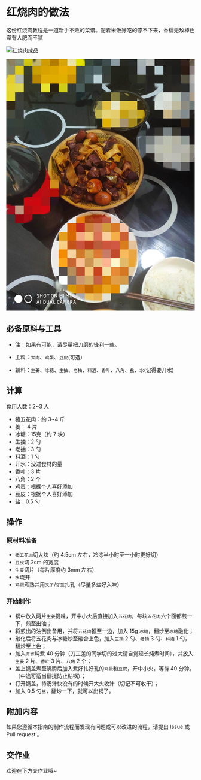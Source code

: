 # 红烧肉的做法

这份红烧肉教程是一道新手不败的菜谱。配着米饭好吃的停不下来，香糯无敌棒色泽有人肥而不腻



![红烧肉成品](./000.jpg)

![红烧肉成品](./001.jpg)



## 必备原料与工具

* 注：如果有可能，请尽量把刀磨的锋利一些。

* 主料：``大肉``、``鸡蛋``、``豆皮``(可选)

* 辅料：``生姜``、``冰糖``、``生抽``、``老抽``、``料酒``、``香叶``、``八角``、``盐``、``水``(记得要开水)

  

## 计算

食用人数：2~3 人

* 猪五花肉：约 3~4 斤
* 姜： 4 片
* 冰糖：15克（约 7 块）
* 生抽：2 勺
* 老抽：3 勺
* 料酒：1 勺
* 开水：没过食材的量
* 香叶：3 片
* 八角：2 个
* 鸡蛋：根据个人喜好添加
* 豆皮：根据个人喜好添加
* 盐：0.5 勺

## 操作

### 原材料准备

* ``猪五花肉``切大块（约 4.5cm 左右，冷冻半小时至一小时更好切）
* ``豆皮``切 2cm 的宽度
* ``生姜``切片（每片厚度约 3mm 左右）
* ``水``烧开
* ``鸡蛋``煮熟并用``叉子``/``牙签``扎孔（尽量多些好入味）

### 开始制作

* 锅中放入两片``生姜``提味，开中小火后直接加入``五花肉``，每块``五花肉``六个面都煎一下，煎至出油；
* 将煎出的油倒出备用，并将``五花肉``推至一边，加入 15g ``冰糖``，翻炒至``冰糖``融化；
* 融化后将五花肉与冰糖炒至融合上色，加入``生抽`` 2 勺、``老抽`` 3 勺、``料酒`` 1 勺，翻炒至上色；
* 加入``开水``炖煮 40 分钟（刀工差的同学切的过大请自觉延长炖煮时间），并放入``生姜`` 2 片、``香叶`` 3 片、``八角`` 2 个；
* 盖上锅盖煮至沸腾后加入煮好扎好孔的``鸡蛋``和``豆皮``，开中小火，等待 40 分钟。（中途可适当翻搅防止粘锅）；
* 打开锅盖，待汤汁快没有的时候开大火收汁（切记不可收干）；
* 加入 0.5 勺``盐``，翻炒一下，就可以出锅了。

## 附加内容

如果您遵循本指南的制作流程而发现有问题或可以改进的流程，请提出 Issue 或 Pull request 。



## 交作业

欢迎在下方交作业哦~